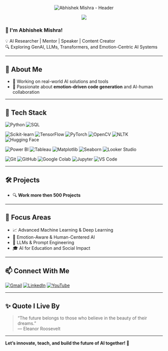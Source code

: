 <p align="center">
  <img src="https://capsule-render.vercel.app/api?type=wave&color=gradient&height=300&section=header&text=Abhishek%20Mishra&fontSize=50&fontAlignY=45&desc=Data%20Science%20Mentor%20%7C%20AI%20%2B%20Human%20Vibe%20Coder&descAlignY=60&descAlign=50" alt="Abhishek Mishra - Header" />
</p>

<p align="center">
  <img src="https://readme-typing-svg.herokuapp.com?color=00F7FF&lines=I+am+Abhishek+Mishra;Data+Science+Mentor+at+TechMinds;AI+%2B+Human+Vibe+Coding+Researcher;ML+%7C+GenAI+%7C+CV+%7C+NLP" />
</p>

### 👋 I'm Abhishek Mishra!

💡 AI Researcher | Mentor | Speaker | Content Creator  
🔍 Exploring GenAI, LLMs, Transformers, and Emotion-Centric AI Systems  

---

## 🚀 About Me

- 🔭 Working on real-world AI solutions and tools
- 🧠 Passionate about **emotion-driven code generation** and AI-human collaboration

---

## 🧰 Tech Stack


![Python](https://img.shields.io/badge/Python-3776AB?style=for-the-badge&logo=python&logoColor=white)
![SQL](https://img.shields.io/badge/SQL-4479A1?style=for-the-badge&logo=postgresql&logoColor=white)


![Scikit-learn](https://img.shields.io/badge/Scikit--learn-F7931E?style=for-the-badge&logo=scikit-learn&logoColor=white)
![TensorFlow](https://img.shields.io/badge/TensorFlow-FF6F00?style=for-the-badge&logo=tensorflow&logoColor=white)
![PyTorch](https://img.shields.io/badge/PyTorch-EE4C2C?style=for-the-badge&logo=pytorch&logoColor=white)
![OpenCV](https://img.shields.io/badge/OpenCV-5C3EE8?style=for-the-badge&logo=opencv&logoColor=white)
![NLTK](https://img.shields.io/badge/NLTK-85B97F?style=for-the-badge&logo=nltk&logoColor=white)
![Hugging Face](https://img.shields.io/badge/HuggingFace-FFD21F?style=for-the-badge&logo=huggingface&logoColor=black)


![Power BI](https://img.shields.io/badge/Power_BI-F2C811?style=for-the-badge&logo=powerbi&logoColor=black)
![Tableau](https://img.shields.io/badge/Tableau-E97627?style=for-the-badge&logo=tableau&logoColor=white)
![Matplotlib](https://img.shields.io/badge/Matplotlib-4B8BBE?style=for-the-badge&logo=python&logoColor=white)
![Seaborn](https://img.shields.io/badge/Seaborn-0769AD?style=for-the-badge&logo=python&logoColor=white)
![Looker Studio](https://img.shields.io/badge/Looker_Studio-4285F4?style=for-the-badge&logo=googleanalytics&logoColor=white)


![Git](https://img.shields.io/badge/Git-F05032?style=for-the-badge&logo=git&logoColor=white)
![GitHub](https://img.shields.io/badge/GitHub-181717?style=for-the-badge&logo=github&logoColor=white)
![Google Colab](https://img.shields.io/badge/Google_Colab-F9AB00?style=for-the-badge&logo=googlecolab&logoColor=white)
![Jupyter](https://img.shields.io/badge/Jupyter-F37626?style=for-the-badge&logo=jupyter&logoColor=white)
![VS Code](https://img.shields.io/badge/VS%20Code-007ACC?style=for-the-badge&logo=visualstudiocode&logoColor=white)

---

## 🛠️ Projects

- 🔍 **Work more then 500 Projects**

---

## 🎯 Focus Areas

- 📈 Advanced Machine Learning & Deep Learning  
- 🧠 Emotion-Aware & Human-Centered AI  
- 🧪 LLMs & Prompt Engineering  
- 🎓 AI for Education and Social Impact  

---

## 📫 Connect With Me

[![Gmail](https://img.shields.io/badge/Gmail-D14836?style=for-the-badge&logo=gmail&logoColor=white)](mailto:abhishekmishra9559026@gmail.com)
[![LinkedIn](https://img.shields.io/badge/LinkedIn-0077B5.svg?style=for-the-badge&logo=linkedin&logoColor=white)](https://www.linkedin.com/in/abhishekmishrabareilly/)
[![YouTube](https://img.shields.io/badge/YouTube-FF0000?style=for-the-badge&logo=youtube&logoColor=white)](https://www.youtube.com/@TechMindsEducation)

---

## ✨ Quote I Live By

> “The future belongs to those who believe in the beauty of their dreams.”  
> — Eleanor Roosevelt

---

**Let’s innovate, teach, and build the future of AI together! 🚀**


